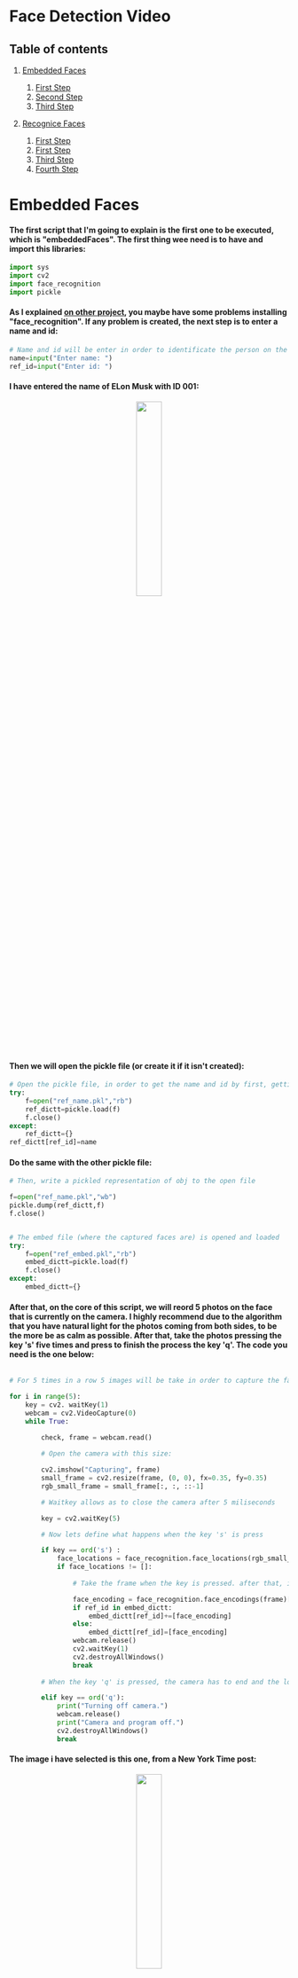 # Face Detection Video

## Table of contents
1. [Embedded Faces](#embedded)  
    1. [First Step](#embedfirst)
    2. [Second Step](#embedsecond)
    3. [Third Step](#embedthird)


2. [Recognice Faces](#recognize)
    1. [First Step](#recognizefirst)
    2. [First Step](#recognizesecond)
    3. [Third Step](#recognizethird)
    4. [Fourth Step](#recognizefourth)


# Embedded Faces <a name="embedded"></a>

#### The first script that I'm going to explain is the first one to be executed, which is "embeddedFaces". The first thing wee need is to have and import this libraries: <a name="embedfirst"></a>

```python
import sys
import cv2 
import face_recognition
import pickle
```

#### As I explained [on other project](https://github.com/pablodaniel99/detectFaces/blob/main/README.md#maybe-you-have-some-problems-importing-cv2-it-is-highly-recommended-to-use-virtual-studio-code-why-because-usign-this-platform-will-make-the-installation-of-this-package-way-more-easy-than-using-conda-o-pip-which-not-only-could-provoke-an-error-but-may-also-last-2-hours), you maybe have some problems installing "face_recognition". If any problem is created, the next step is to enter a name and id: <a name="embedsecond"></a>

```python
# Name and id will be enter in order to identificate the person on the camera
name=input("Enter name: ")
ref_id=input("Enter id: ")
```

#### I have entered the name of ELon Musk with ID 001: 

<p align="center" width="100%">
    <img width="30%" src="https://user-images.githubusercontent.com/116290888/199313545-526cc451-0f3f-4308-8fad-1f3db2ed4bf0.PNG"> 
</p>

#### Then we will open the pickle file (or create it if it isn't created): 

```python
# Open the pickle file, in order to get the name and id by first, getting the name
try:
	f=open("ref_name.pkl","rb")
	ref_dictt=pickle.load(f)
	f.close()
except:
	ref_dictt={}
ref_dictt[ref_id]=name
```
#### Do the same with the other pickle file:

```python
# Then, write a pickled representation of obj to the open file

f=open("ref_name.pkl","wb")
pickle.dump(ref_dictt,f)
f.close()


# The embed file (where the captured faces are) is opened and loaded 
try:
	f=open("ref_embed.pkl","rb")
	embed_dictt=pickle.load(f)
	f.close()
except:
	embed_dictt={}
```

#### After that, on the core of this script, we will reord 5 photos on the face that is currently on the camera. I highly recommend due to the algorithm that you have natural light for the photos coming from both sides, to be the more be as calm as possible. After that, take the photos pressing the key 's' five times and press to finish the process the key 'q'. The code you need is the one below: <a name="embedthird"></a>

```python

# For 5 times in a row 5 images will be take in order to capture the faces needed to detect the face in the other script

for i in range(5):
	key = cv2. waitKey(1)
	webcam = cv2.VideoCapture(0)
	while True:
	     
		check, frame = webcam.read()

		# Open the camera with this size:

		cv2.imshow("Capturing", frame)
		small_frame = cv2.resize(frame, (0, 0), fx=0.35, fy=0.35)
		rgb_small_frame = small_frame[:, :, ::-1]

		# Waitkey allows as to close the camera after 5 miliseconds

		key = cv2.waitKey(5)

		# Now lets define what happens when the key 's' is press

		if key == ord('s') : 
			face_locations = face_recognition.face_locations(rgb_small_frame)
			if face_locations != []:
				
				# Take the frame when the key is pressed. after that, in 1 milisecond, the camera window is destroyed

				face_encoding = face_recognition.face_encodings(frame)[0]
				if ref_id in embed_dictt:
					embed_dictt[ref_id]+=[face_encoding]
				else:
					embed_dictt[ref_id]=[face_encoding]
				webcam.release()
				cv2.waitKey(1)
				cv2.destroyAllWindows()     
				break
		
		# When the key 'q' is pressed, the camera has to end and the loop 'for' is done

		elif key == ord('q'):
			print("Turning off camera.")
			webcam.release()
			print("Camera and program off.")
			cv2.destroyAllWindows()
			break
```

#### The image i have selected is this one, from a New York Time post: 
<p align="center" width="100%">
    <img width="30%" src="https://user-images.githubusercontent.com/116290888/199306421-6b83beb5-55de-4696-841a-4651f6aa0105.PNG"> 
</p>


#### Now, all the work related with the first script is done, let's move forward to the second and las one.

# Recognice Faces <a name="recognize"></a>
#### The second script and last one script is the one executed in order to detect the faces recorded on the last script, for that mission, this libraries are necessary:

```python
import face_recognition
import cv2
import numpy as np
import glob
import time
import csv
import pickle
```

### Recognice Faces <a name="recognizefirst"></a>
